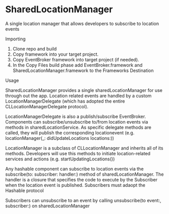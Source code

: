 # SharedLocationManager

A single location manager that allows developers to subscribe to location events

Importing

1. Clone repo and build
2. Copy framework into your target project.
3. Copy EventBroker framework into target project (if needed).
4. In the Copy Files build phase add EventBroker.framework and SharedLocationManager.framework to the Frameworks Destination


Usage

SharedLocationManager provides a single sharedLocationManager for use through out the app. Location related events are handled by a custom LocationManagerDelegate (which has adopted the entire CLLocationManagerDelegate protocol).

LocationManagerDelegate is also a publish/subscribe EventBroker. Components can subscribe/unsubscribe to/from location events via methods in sharedLocationService.  As specific delegate methods are called, they will publish the corresponding locationevent (e.g. locationManager(_: didUpdateLocations locations:))

LocationManager is a subclass of CLLocationManager and inherits all of its methods.  Developers will use this methods to initiate location-related services and actions (e.g. startUpdatingLocations())

Any hashable component can subscribe to location events via the subscribe(to: subscriber: handler:) method of sharedLocationManager. The handler is a closure that specifies the code to execute by the Subscriber when the location event is published. Subscribers must adaopt the Hashable protocol

Subscribers can unsubscribe to an event by calling unsubscribe(to event:, subscriber:) on sharedLocationManager
